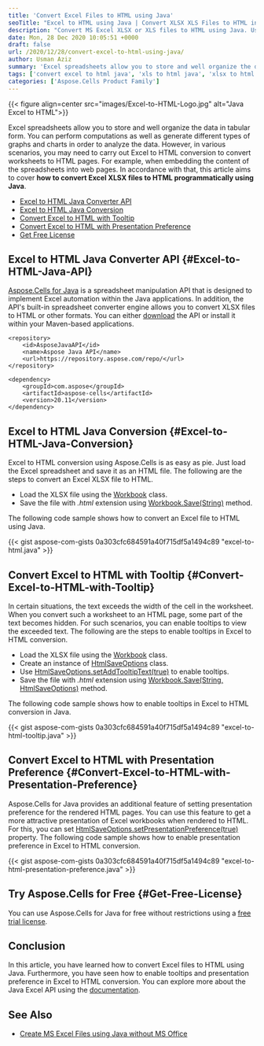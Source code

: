 ```yaml
---
title: 'Convert Excel Files to HTML using Java'
seoTitle: "Excel to HTML using Java | Convert XLSX XLS Files to HTML in Java"
description: "Convert MS Excel XLSX or XLS files to HTML using Java. Use options to enable tooltips in Excel to HTML conversion and enhance the presentation of the HTML."
date: Mon, 28 Dec 2020 10:05:51 +0000
draft: false
url: /2020/12/28/convert-excel-to-html-using-java/
author: Usman Aziz
summary: 'Excel spreadsheets allow you to store and well organize the data in tabular form. You can perform computations as well as generate different types of graphs and charts in order to analyze the data. However, in various scenarios, you may need to carry out Excel to HTML conversion to convert worksheets to HTML pages. For example, when embedding the content of the spreadsheets into web pages. In accordance with that, this article aims to cover **how to convert Excel XLSX files to HTML programmatically using Java**.'
tags: ['convert excel to html java', 'xls to html java', 'xlsx to html java']
categories: ['Aspose.Cells Product Family']
---
```




{{< figure align=center src="images/Excel-to-HTML-Logo.jpg" alt="Java Excel to HTML">}}


Excel spreadsheets allow you to store and well organize the data in tabular form. You can perform computations as well as generate different types of graphs and charts in order to analyze the data. However, in various scenarios, you may need to carry out Excel to HTML conversion to convert worksheets to HTML pages. For example, when embedding the content of the spreadsheets into web pages. In accordance with that, this article aims to cover **how to convert Excel XLSX files to HTML programmatically using Java**.

*   [Excel to HTML Java Converter API][1]
*   [Excel to HTML Java Conversion][2]
*   [Convert Excel to HTML with Tooltip][3]
*   [Convert Excel to HTML with Presentation Preference][4]
*   [Get Free License][5]

## Excel to HTML Java Converter API {#Excel-to-HTML-Java-API}

[Aspose.Cells for Java][6] is a spreadsheet manipulation API that is designed to implement Excel automation within the Java applications. In addition, the API's built-in spreadsheet converter engine allows you to convert XLSX files to HTML or other formats. You can either [download][7] the API or install it within your Maven-based applications.

```
<repository>
    <id>AsposeJavaAPI</id>
    <name>Aspose Java API</name>
    <url>https://repository.aspose.com/repo/</url>
</repository>
```
```
<dependency>
    <groupId>com.aspose</groupId>
    <artifactId>aspose-cells</artifactId>
    <version>20.11</version>
</dependency>
```

## Excel to HTML Java Conversion {#Excel-to-HTML-Java-Conversion}

Excel to HTML conversion using Aspose.Cells is as easy as pie. Just load the Excel spreadsheet and save it as an HTML file. The following are the steps to convert an Excel XLSX file to HTML.

*   Load the XLSX file using the [Workbook][8] class.
*   Save the file with _.html_ extension using [Workbook.Save(String)][9] method.

The following code sample shows how to convert an Excel file to HTML using Java.

{{< gist aspose-com-gists 0a303cfc684591a40f715df5a1494c89 "excel-to-html.java" >}}

## Convert Excel to HTML with Tooltip {#Convert-Excel-to-HTML-with-Tooltip}

In certain situations, the text exceeds the width of the cell in the worksheet. When you convert such a worksheet to an HTML page, some part of the text becomes hidden. For such scenarios, you can enable tooltips to view the exceeded text. The following are the steps to enable tooltips in Excel to HTML conversion.

*   Load the XLSX file using the [Workbook][10] class.
*   Create an instance of [HtmlSaveOptions][11] class.
*   Use [HtmlSaveOptions.setAddTooltipText(true)][12] to enable tooltips.
*   Save the file with _.html_ extension using [Workbook.Save(String, HtmlSaveOptions)][13] method.

The following code sample shows how to enable tooltips in Excel to HTML conversion in Java.

{{< gist aspose-com-gists 0a303cfc684591a40f715df5a1494c89 "excel-to-html-tooltip.java" >}}

## Convert Excel to HTML with Presentation Preference {#Convert-Excel-to-HTML-with-Presentation-Preference}

Aspose.Cells for Java provides an additional feature of setting presentation preference for the rendered HTML pages. You can use this feature to get a more attractive presentation of Excel workbooks when rendered to HTML. For this, you can set [HtmlSaveOptions.setPresentationPreference(true)][14] property. The following code sample shows how to enable presentation preference in Excel to HTML conversion.

{{< gist aspose-com-gists 0a303cfc684591a40f715df5a1494c89 "excel-to-html-presentation-preference.java" >}}

## Try Aspose.Cells for Free {#Get-Free-License}

You can use Aspose.Cells for Java for free without restrictions using a [free trial license][15].

## Conclusion

In this article, you have learned how to convert Excel files to HTML using Java. Furthermore, you have seen how to enable tooltips and presentation preference in Excel to HTML conversion. You can explore more about the Java Excel API using the [documentation][16].

## See Also

*   [Create MS Excel Files using Java without MS Office][17]




[1]: #Excel-to-HTML-Java-API
[2]: #Excel-to-HTML-Java-Conversion
[3]: #Convert-Excel-to-HTML-with-Tooltip
[4]: #Convert-Excel-to-HTML-with-Presentation-Preference
[5]: #Get-Free-License
[6]: https://products.aspose.com/cells/java
[7]: https://downloads.aspose.com/cells/java
[8]: https://apireference.aspose.com/cells/java/com.aspose.cells/workbook
[9]: https://apireference.aspose.com/cells/java/com.aspose.cells/workbook#save(java.lang.String)
[10]: https://apireference.aspose.com/cells/java/com.aspose.cells/workbook
[11]: https://apireference.aspose.com/cells/java/com.aspose.cells/HtmlSaveOptions
[12]: https://apireference.aspose.com/cells/java/com.aspose.cells/htmlsaveoptions#AddTooltipText
[13]: https://apireference.aspose.com/cells/java/com.aspose.cells/workbook#save(java.lang.String,%20com.aspose.cells.SaveOptions)
[14]: https://apireference.aspose.com/cells/java/com.aspose.cells/htmlsaveoptions#PresentationPreference
[15]: https://purchase.aspose.com/temporary-license
[16]: http://docs.aspose.com/cells/java
[17]: https://blog.aspose.com/2020/10/13/create-excel-xlsx-xls-using-java-without-ms-office/





